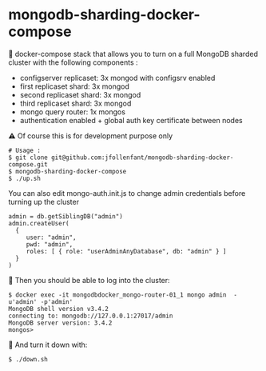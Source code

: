 # mongodb-sharding-docker-compose

:whale: docker-compose stack that allows you to turn on a full MongoDB sharded cluster with the following components :

- configserver replicaset: 3x mongod with configsrv enabled
- first replicaset shard: 3x mongod
- second replicaset shard: 3x mongod
- third replicaset shard: 3x mongod
- mongo query router: 1x mongos
- authentication enabled + global auth key certificate between nodes

:warning: Of course this is for development purpose only

    # Usage :
    $ git clone git@github.com:jfollenfant/mongodb-sharding-docker-compose.git
    $ mongodb-sharding-docker-compose
    $ ./up.sh

You can also edit mongo-auth.init.js to change admin credentials before turning up the cluster

    admin = db.getSiblingDB("admin")
    admin.createUser(
      {
         user: "admin",
         pwd: "admin",
         roles: [ { role: "userAdminAnyDatabase", db: "admin" } ]
      }
    )

:tropical_drink: Then you should be able to log into the cluster:

    $ docker exec -it mongodbdocker_mongo-router-01_1 mongo admin  -u'admin' -p'admin'
    MongoDB shell version v3.4.2
    connecting to: mongodb://127.0.0.1:27017/admin
    MongoDB server version: 3.4.2
    mongos>

:beer: And turn it down with:

    $ ./down.sh

